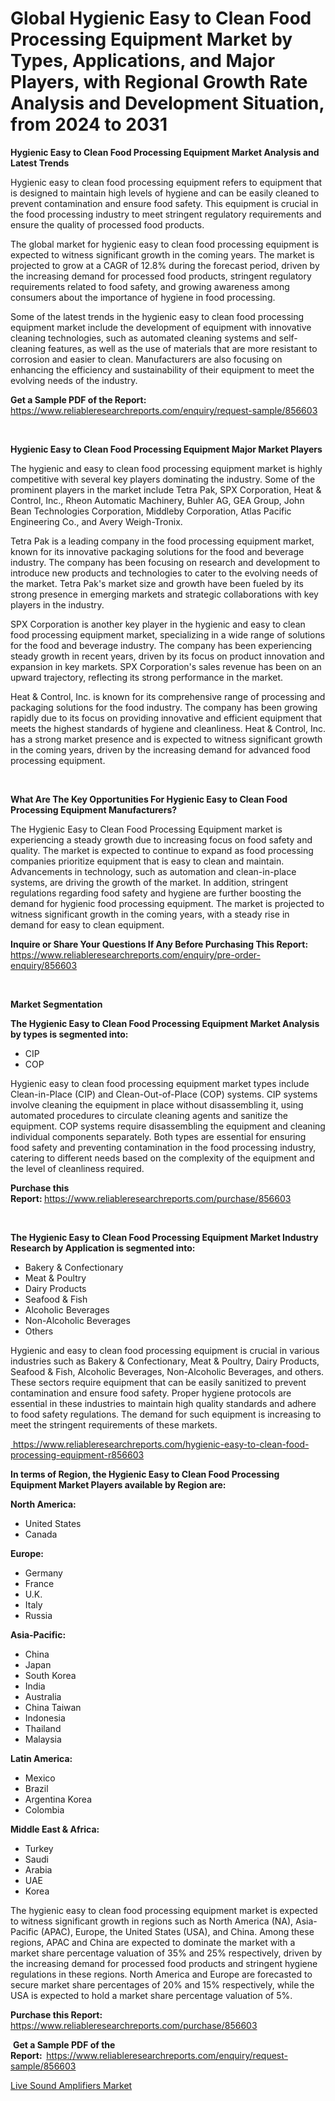 <p><h1>Global Hygienic Easy to Clean Food Processing Equipment Market by Types, Applications, and Major Players, with Regional Growth Rate Analysis and Development Situation, from 2024 to 2031</h1></p><p><strong>Hygienic Easy to Clean Food Processing Equipment Market Analysis and Latest Trends</strong></p>
<p><p>Hygienic easy to clean food processing equipment refers to equipment that is designed to maintain high levels of hygiene and can be easily cleaned to prevent contamination and ensure food safety. This equipment is crucial in the food processing industry to meet stringent regulatory requirements and ensure the quality of processed food products.</p><p>The global market for hygienic easy to clean food processing equipment is expected to witness significant growth in the coming years. The market is projected to grow at a CAGR of 12.8% during the forecast period, driven by the increasing demand for processed food products, stringent regulatory requirements related to food safety, and growing awareness among consumers about the importance of hygiene in food processing.</p><p>Some of the latest trends in the hygienic easy to clean food processing equipment market include the development of equipment with innovative cleaning technologies, such as automated cleaning systems and self-cleaning features, as well as the use of materials that are more resistant to corrosion and easier to clean. Manufacturers are also focusing on enhancing the efficiency and sustainability of their equipment to meet the evolving needs of the industry.</p></p>
<p><strong>Get a Sample PDF of the Report:&nbsp;</strong> <a href="https://www.reliableresearchreports.com/enquiry/request-sample/856603">https://www.reliableresearchreports.com/enquiry/request-sample/856603</a></p>
<p>&nbsp;</p>
<p><strong>Hygienic Easy to Clean Food Processing Equipment Major Market Players</strong></p>
<p><p>The hygienic and easy to clean food processing equipment market is highly competitive with several key players dominating the industry. Some of the prominent players in the market include Tetra Pak, SPX Corporation, Heat & Control, Inc., Rheon Automatic Machinery, Buhler AG, GEA Group, John Bean Technologies Corporation, Middleby Corporation, Atlas Pacific Engineering Co., and Avery Weigh-Tronix.</p><p>Tetra Pak is a leading company in the food processing equipment market, known for its innovative packaging solutions for the food and beverage industry. The company has been focusing on research and development to introduce new products and technologies to cater to the evolving needs of the market. Tetra Pak's market size and growth have been fueled by its strong presence in emerging markets and strategic collaborations with key players in the industry.</p><p>SPX Corporation is another key player in the hygienic and easy to clean food processing equipment market, specializing in a wide range of solutions for the food and beverage industry. The company has been experiencing steady growth in recent years, driven by its focus on product innovation and expansion in key markets. SPX Corporation's sales revenue has been on an upward trajectory, reflecting its strong performance in the market.</p><p>Heat & Control, Inc. is known for its comprehensive range of processing and packaging solutions for the food industry. The company has been growing rapidly due to its focus on providing innovative and efficient equipment that meets the highest standards of hygiene and cleanliness. Heat & Control, Inc. has a strong market presence and is expected to witness significant growth in the coming years, driven by the increasing demand for advanced food processing equipment.</p></p>
<p>&nbsp;</p>
<p><strong>What Are The Key Opportunities For Hygienic Easy to Clean Food Processing Equipment Manufacturers?</strong></p>
<p><p>The Hygienic Easy to Clean Food Processing Equipment market is experiencing a steady growth due to increasing focus on food safety and quality. The market is expected to continue to expand as food processing companies prioritize equipment that is easy to clean and maintain. Advancements in technology, such as automation and clean-in-place systems, are driving the growth of the market. In addition, stringent regulations regarding food safety and hygiene are further boosting the demand for hygienic food processing equipment. The market is projected to witness significant growth in the coming years, with a steady rise in demand for easy to clean equipment.</p></p>
<p><strong>Inquire or Share Your Questions If Any Before Purchasing This Report:</strong> <a href="https://www.reliableresearchreports.com/enquiry/pre-order-enquiry/856603">https://www.reliableresearchreports.com/enquiry/pre-order-enquiry/856603</a></p>
<p>&nbsp;</p>
<p><strong>Market Segmentation</strong></p>
<p><strong>The Hygienic Easy to Clean Food Processing Equipment Market Analysis by types is segmented into:</strong></p>
<p><ul><li>CIP</li><li>COP</li></ul></p>
<p><p>Hygienic easy to clean food processing equipment market types include Clean-in-Place (CIP) and Clean-Out-of-Place (COP) systems. CIP systems involve cleaning the equipment in place without disassembling it, using automated procedures to circulate cleaning agents and sanitize the equipment. COP systems require disassembling the equipment and cleaning individual components separately. Both types are essential for ensuring food safety and preventing contamination in the food processing industry, catering to different needs based on the complexity of the equipment and the level of cleanliness required.</p></p>
<p><strong>Purchase this Report:&nbsp;</strong><a href="https://www.reliableresearchreports.com/purchase/856603">https://www.reliableresearchreports.com/purchase/856603</a></p>
<p>&nbsp;</p>
<p><strong>The Hygienic Easy to Clean Food Processing Equipment Market Industry Research by Application is segmented into:</strong></p>
<p><ul><li>Bakery & Confectionary</li><li>Meat & Poultry</li><li>Dairy Products</li><li>Seafood & Fish</li><li>Alcoholic Beverages</li><li>Non-Alcoholic Beverages</li><li>Others</li></ul></p>
<p><p>Hygienic and easy to clean food processing equipment is crucial in various industries such as Bakery & Confectionary, Meat & Poultry, Dairy Products, Seafood & Fish, Alcoholic Beverages, Non-Alcoholic Beverages, and others. These sectors require equipment that can be easily sanitized to prevent contamination and ensure food safety. Proper hygiene protocols are essential in these industries to maintain high quality standards and adhere to food safety regulations. The demand for such equipment is increasing to meet the stringent requirements of these markets.</p></p>
<p><a href="https://www.reliableresearchreports.com/hygienic-easy-to-clean-food-processing-equipment-r856603">&nbsp;https://www.reliableresearchreports.com/hygienic-easy-to-clean-food-processing-equipment-r856603</a></p>
<p><strong>In terms of Region, the Hygienic Easy to Clean Food Processing Equipment Market Players available by Region are:</strong></p>
<p>
    <p> <strong> North America: </strong>
        <ul>
            <li>United States</li>
            <li>Canada</li>
        </ul>
        </p> 
    <p> <strong> Europe: </strong>
        <ul>
            <li>Germany</li>
            <li>France</li>
            <li>U.K.</li>
            <li>Italy</li>
            <li>Russia</li>
        </ul>
        </p> 
    <p> <strong> Asia-Pacific: </strong>
        <ul>
            <li>China</li>
            <li>Japan</li>
            <li>South Korea</li>
            <li>India</li>
            <li>Australia</li>
            <li>China Taiwan</li>
            <li>Indonesia</li>
            <li>Thailand</li>
            <li>Malaysia</li>
        </ul>
        </p> 
    <p> <strong> Latin America: </strong>
        <ul>
            <li>Mexico</li>
            <li>Brazil</li>
            <li>Argentina Korea</li>
            <li>Colombia</li>
        </ul>
        </p> 
    <p> <strong> Middle East & Africa: </strong>
        <ul>
            <li>Turkey</li>
            <li>Saudi</li>
            <li>Arabia</li>
            <li>UAE</li>
            <li>Korea</li>
        </ul>
    </p>
    </p>
<p><p>The hygienic easy to clean food processing equipment market is expected to witness significant growth in regions such as North America (NA), Asia-Pacific (APAC), Europe, the United States (USA), and China. Among these regions, APAC and China are expected to dominate the market with a market share percentage valuation of 35% and 25% respectively, driven by the increasing demand for processed food products and stringent hygiene regulations in these regions. North America and Europe are forecasted to secure market share percentages of 20% and 15% respectively, while the USA is expected to hold a market share percentage valuation of 5%.</p></p>
<p><strong>Purchase this Report: </strong><a href="https://www.reliableresearchreports.com/purchase/856603">https://www.reliableresearchreports.com/purchase/856603</a></p>
<p>&nbsp;<strong>Get a Sample PDF of the Report:&nbsp;&nbsp;</strong><a href="https://www.reliableresearchreports.com/enquiry/request-sample/856603">https://www.reliableresearchreports.com/enquiry/request-sample/856603</a></p>
<p><strong></strong></p>
<p><p><a href="https://github.com/BryceTownsendr/Market-Research-Report-List-4/blob/main/live-sound-amplifiers-market.md">Live Sound Amplifiers Market</a></p></p>